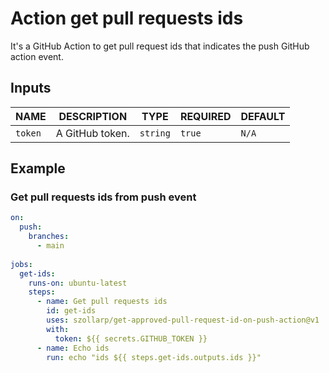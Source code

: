 # Action get pull requests ids

It's a GitHub Action to get pull request ids that indicates the push GitHub action event.

## Inputs

|      NAME      |                                           DESCRIPTION                                           |   TYPE   | REQUIRED |                                     DEFAULT                                     |
| -------------- | ----------------------------------------------------------------------------------------------- | -------- | -------- | ------------------------------------------------------------------------------- |
| `token` | A GitHub token.                                                                                 | `string` | `true`   | `N/A`                                            | `number` | `true`  | `N/A`


## Example

### Get pull requests ids from push event

```yaml
on:
  push:
    branches:
      - main
  
jobs: 
  get-ids:
    runs-on: ubuntu-latest
    steps:      
      - name: Get pull requests ids
        id: get-ids
        uses: szollarp/get-approved-pull-request-id-on-push-action@v1
        with:
          token: ${{ secrets.GITHUB_TOKEN }}
      - name: Echo ids
        run: echo "ids ${{ steps.get-ids.outputs.ids }}"
```